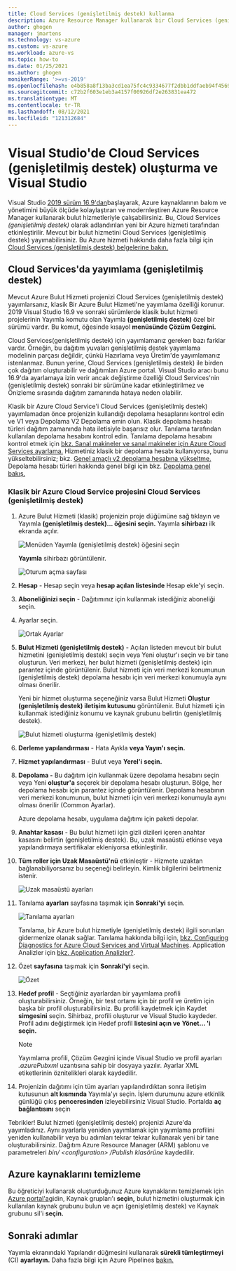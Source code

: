 ```yaml
---
title: Cloud Services (genişletilmiş destek) kullanma
description: Azure Resource Manager kullanarak bir Cloud Services (genişletilmiş destek) oluşturma ve dağıtma hakkında Visual Studio
author: ghogen
manager: jmartens
ms.technology: vs-azure
ms.custom: vs-azure
ms.workload: azure-vs
ms.topic: how-to
ms.date: 01/25/2021
ms.author: ghogen
monikerRange: '>=vs-2019'
ms.openlocfilehash: e4b858a8f13ba3cd1ea75fc4c9334677f2dbb1ddfaeb94f4569163843f908b53
ms.sourcegitcommit: c72b2f603e1eb3a4157f00926df2e263831ea472
ms.translationtype: MT
ms.contentlocale: tr-TR
ms.lasthandoff: 08/12/2021
ms.locfileid: "121312684"
---
```

# <a name="create-and-deploy-to-cloud-services-extended-support-in-visual-studio"></a>Visual Studio'de Cloud Services (genişletilmiş destek) oluşturma ve Visual Studio

Visual Studio [2019 sürüm 16.9'dan](https://visualstudio.microsoft.com/vs/)başlayarak, Azure kaynaklarının bakım ve yönetimini büyük ölçüde kolaylaştıran ve modernleştiren Azure Resource Manager kullanarak bulut hizmetleriyle çalışabilirsiniz. Bu, Cloud Services *(genişletilmiş destek)* olarak adlandırılan yeni bir Azure hizmeti tarafından etkinleştirilir. Mevcut bir bulut hizmetini Cloud Services (genişletilmiş destek) yayımabilirsiniz. Bu Azure hizmeti hakkında daha fazla bilgi için [Cloud Services (genişletilmiş destek) belgelerine bakın.](/azure/cloud-services-extended-support/overview)

## <a name="publish-to-cloud-services-extended-support"></a>Cloud Services'da yayımlama (genişletilmiş destek)

Mevcut Azure Bulut Hizmeti projenizi Cloud Services (genişletilmiş destek) yayımlarsanız, klasik Bir Azure Bulut Hizmeti'ne yayımlama özelliği korunur. 2019 Visual Studio 16.9 ve sonraki sürümlerde klasik bulut hizmeti projelerinin Yayımla komutu olan Yayımla **(genişletilmiş destek)** özel bir sürümü vardır.  Bu komut, öğesinde kısayol **menüsünde Çözüm Gezgini.**

Cloud Services(genişletilmiş destek) için yayımlamanız gereken bazı farklar vardır. Örneğin, bu dağıtım yuvaları genişletilmiş  destek yayımlama modelinin parçası değildir, çünkü Hazırlama veya Üretim'de yayımlamanız istenlanmaz. Bunun yerine, Cloud Services (genişletilmiş destek) ile birden çok dağıtım oluşturabilir ve dağıtımları Azure portal. Visual Studio aracı bunu 16.9'da ayarlamaya izin verir ancak değiştirme özelliği Cloud Services'nin (genişletilmiş destek) sonraki bir sürümüne kadar etkinleştirilmez ve Önizleme sırasında dağıtım zamanında hataya neden olabilir.

Klasik bir Azure Cloud Service'i Cloud Services (genişletilmiş destek) yayımlamadan önce projenizin kullandığı depolama hesaplarını kontrol edin ve V1 veya Depolama V2 Depolama emin olun. Klasik depolama hesabı türleri dağıtım zamanında hata iletisiyle başarısız olur. Tanılama tarafından kullanılan depolama hesabını kontrol edin. Tanılama depolama hesabını kontrol etmek için [bkz. Sanal makineler ve sanal makineler için Azure Cloud Services ayarlama.](vs-azure-tools-diagnostics-for-cloud-services-and-virtual-machines.md) Hizmetiniz klasik bir depolama hesabı kullanıyorsa, bunu yükseltebilirsiniz; bkz. [Genel amaçlı v2 depolama hesabına yükseltme.](/azure/storage/common/storage-account-upgrade?tabs=azure-portal)  Depolama hesabı türleri hakkında genel bilgi için bkz. [Depolama genel bakış.](/azure/storage/common/storage-account-overview)

### <a name="to-publish-a-classic-azure-cloud-service-project-to-cloud-services-extended-support"></a>Klasik bir Azure Cloud Service projesini Cloud Services (genişletilmiş destek)

1. Azure Bulut Hizmeti (klasik) projenizin proje düğümüne sağ tıklayın ve Yayımla **(genişletilmiş destek)... öğesini seçin.** Yayımla **sihirbazı** ilk ekranda açılır.

   ![Menüden Yayımla (genişletilmiş destek) öğesini seçin](./media/cloud-services-extended-support/publish-commands-on-menu.png)

   **Yayımla** sihirbazı görüntülenir.

   ![Oturum açma sayfası](./media/cloud-services-extended-support/publish-step1.png)

1. **Hesap** - Hesap seçin veya **hesap açılan listesinde** Hesap ekle'yi seçin.

1. **Aboneliğinizi seçin** - Dağıtımınız için kullanmak istediğiniz aboneliği seçin.

1. Ayarlar  seçin. 

   ![Ortak Ayarlar](./media/cloud-services-extended-support/publish-settings.png)

1. **Bulut Hizmeti (genişletilmiş destek)** - Açılan listeden mevcut bir bulut hizmetini (genişletilmiş destek) seçin veya Yeni oluştur'ı seçin ve bir tane oluşturun.  Veri merkezi, her bulut hizmeti (genişletilmiş destek) için parantez içinde görüntülenir. Bulut hizmeti için veri merkezi konumunun (genişletilmiş destek) depolama hesabı için veri merkezi konumuyla aynı olması önerilir.

   Yeni bir hizmet oluşturma seçeneğiniz varsa Bulut Hizmeti **Oluştur (genişletilmiş destek) iletişim kutusunu** görüntülenir. Bulut hizmeti için kullanmak istediğiniz konumu ve kaynak grubunu belirtin (genişletilmiş destek).

   ![Bulut hizmeti oluşturma (genişletilmiş destek)](./media/cloud-services-extended-support/extended-support-dialog.png)

1. **Derleme yapılandırması** - Hata Ayıkla **veya Yayın'ı** **seçin.**

1. **Hizmet yapılandırması** - Bulut veya **Yerel'i** **seçin.**

1. **Depolama -** Bu dağıtım için kullanmak üzere depolama hesabını seçin veya Yeni **oluştur'a** seçerek bir depolama hesabı oluşturun. Bölge, her depolama hesabı için parantez içinde görüntülenir. Depolama hesabının veri merkezi konumunun, bulut hizmeti için veri merkezi konumuyla aynı olması önerilir (Common Ayarlar).

   Azure depolama hesabı, uygulama dağıtımı için paketi depolar.

1. **Anahtar kasası** - Bu bulut hizmeti için gizli dizileri içeren anahtar kasasını belirtin (genişletilmiş destek). Bu, uzak masaüstü etkinse veya yapılandırmaya sertifikalar ekleniyorsa etkinleştirilir.

1. **Tüm roller için Uzak Masaüstü'nü** etkinleştir - Hizmete uzaktan bağlanabiliyorsanız bu seçeneği belirleyin. Kimlik bilgilerini belirtmeniz istenir.

   ![Uzak masaüstü ayarları](./media/cloud-services-extended-support/remote-desktop-configuration.png)

1. Tanılama **ayarları** sayfasına taşımak için **Sonraki'yi** seçin.

   ![Tanılama ayarları](./media/cloud-services-extended-support/diagnostics-settings.png)

   Tanılama, bir Azure bulut hizmetiyle (genişletilmiş destek) ilgili sorunları gidermenize olanak sağlar. Tanılama hakkında bilgi için, [bkz. Configuring Diagnostics for Azure Cloud Services and Virtual Machines](./vs-azure-tools-diagnostics-for-cloud-services-and-virtual-machines.md). Application Analizler için [bkz. Application Analizler?](/azure/application-insights/app-insights-overview).

1. Özet **sayfasına** taşımak için **Sonraki'yi** seçin.

   ![Özet](./media/cloud-services-extended-support/publish-summary.png)

1. **Hedef profil** - Seçtiğiniz ayarlardan bir yayımlama profili oluşturabilirsiniz. Örneğin, bir test ortamı için bir profil ve üretim için başka bir profil oluşturabilirsiniz. Bu profili kaydetmek için Kaydet **simgesini** seçin. Sihirbaz, profili oluşturur ve Visual Studio kaydeder. Profil adını değiştirmek için Hedef profil **listesini açın ve** **Yönet... 'i seçin.**

   > [!Note]
   > Yayımlama profili, Çözüm Gezgini içinde Visual Studio ve profil ayarları *.azurePubxml* uzantısına sahip bir dosyaya yazılır. Ayarlar XML etiketlerinin öznitelikleri olarak kaydedilir.

1. Projenizin dağıtımı için tüm ayarları yapılandırdıktan sonra iletişim kutusunun **alt kısmında** Yayımla'yı seçin. İşlem durumunu azure etkinlik günlüğü çıkış **penceresinden** izleyebilirsiniz Visual Studio. Portalda **aç bağlantısını** seçin 

Tebrikler! Bulut hizmeti (genişletilmiş destek) projenizi Azure'da yayımladınız. Aynı ayarlarla yeniden yayımlamak için yayımlama profilini yeniden kullanabilir veya bu adımları tekrar tekrar kullanarak yeni bir tane oluşturabilirsiniz. Dağıtım Azure Resource Manager (ARM) şablonu ve parametreleri *bin/ \<configuration\> /Publish klasörüne* kaydedilir.

## <a name="clean-up-azure-resources"></a>Azure kaynaklarını temizleme

Bu öğreticiyi kullanarak oluşturduğunuz Azure kaynaklarını temizlemek için [Azure portal'a](https://portal.azure.com)gidin, Kaynak grupları'ı **seçin,** bulut hizmetini oluşturmak için kullanılan kaynak grubunu bulun ve açın (genişletilmiş destek) ve Kaynak grubunu sil'i **seçin.**

## <a name="next-steps"></a>Sonraki adımlar

Yayımla ekranındaki Yapılandır düğmesini kullanarak **sürekli tümleştirmeyi** (CI) **ayarlayın.** Daha fazla bilgi için Azure Pipelines [bakın.](/azure/devops/pipelines/?view=azure-devops&preserve-view=true)
